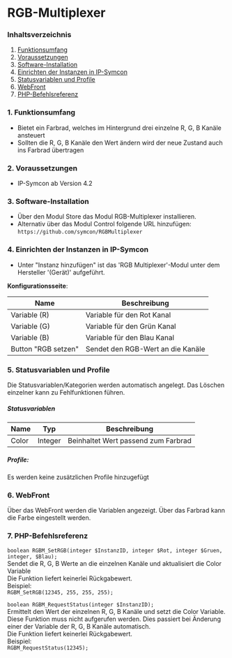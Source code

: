 # RGB-Multiplexer

### Inhaltsverzeichnis

1. [Funktionsumfang](#1-funktionsumfang)
2. [Voraussetzungen](#2-voraussetzungen)
3. [Software-Installation](#3-software-installation)
4. [Einrichten der Instanzen in IP-Symcon](#4-einrichten-der-instanzen-in-ip-symcon)
5. [Statusvariablen und Profile](#5-statusvariablen-und-profile)
6. [WebFront](#6-webfront)
7. [PHP-Befehlsreferenz](#7-php-befehlsreferenz)

### 1. Funktionsumfang

* Bietet ein Farbrad, welches im Hintergrund drei einzelne R, G, B Kanäle ansteuert
* Sollten die R, G, B Kanäle den Wert ändern wird der neue Zustand auch ins Farbrad übertragen

### 2. Voraussetzungen

- IP-Symcon ab Version 4.2

### 3. Software-Installation

* Über den Modul Store das Modul RGB-Multiplexer installieren.
* Alternativ über das Modul Control folgende URL hinzufügen:
`https://github.com/symcon/RGBMultiplexer`  

### 4. Einrichten der Instanzen in IP-Symcon

- Unter "Instanz hinzufügen" ist das 'RGB Multiplexer'-Modul unter dem Hersteller '(Gerät)' aufgeführt.  

__Konfigurationsseite__:

Name                | Beschreibung
------------------- | ---------------------------------
Variable (R)        | Variable für den Rot Kanal
Variable (G)        | Variable für den Grün Kanal
Variable (B)        | Variable für den Blau Kanal
Button "RGB setzen" | Sendet den RGB-Wert an die Kanäle 


### 5. Statusvariablen und Profile

Die Statusvariablen/Kategorien werden automatisch angelegt. Das Löschen einzelner kann zu Fehlfunktionen führen.

##### Statusvariablen

Name  | Typ     | Beschreibung
----- | ------- | ----------------
Color | Integer | Beinhaltet Wert passend zum Farbrad

##### Profile:

Es werden keine zusätzlichen Profile hinzugefügt

### 6. WebFront

Über das WebFront werden die Variablen angezeigt. Über das Farbrad kann die Farbe eingestellt werden.

### 7. PHP-Befehlsreferenz

`boolean RGBM_SetRGB(integer $InstanzID, integer $Rot, integer $Gruen, integer, $Blau);`  
Sendet die R, G, B Werte an die einzelnen Kanäle und aktualisiert die Color Variable  
Die Funktion liefert keinerlei Rückgabewert.  
Beispiel:  
`RGBM_SetRGB(12345, 255, 255, 255);`

`boolean RGBM_RequestStatus(integer $InstanzID);`  
Ermittelt den Wert der einzelnen R, G, B Kanäle und setzt die Color Variable. Diese Funktion muss nicht aufgerufen werden. Dies passiert bei Änderung einer der Variable der R, G, B Kanäle automatisch.   
Die Funktion liefert keinerlei Rückgabewert.  
Beispiel:  
`RGBM_RequestStatus(12345);`
